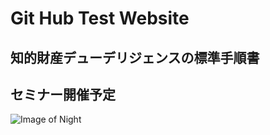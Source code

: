 # Git Hub Test Website
## 知的財産デューデリジェンスの標準手順書
## セミナー開催予定

![Image of Night](https://github.com/SKIPDD/skipdd.github.io/blob/master/夜景.jpg)
